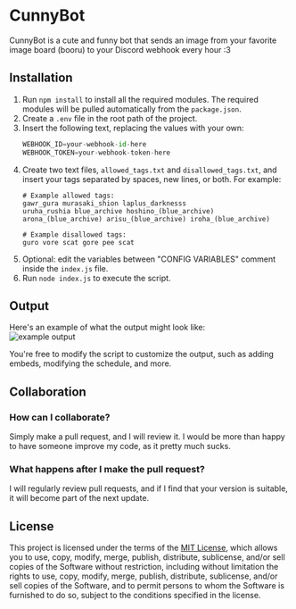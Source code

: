 # CunnyBot

CunnyBot is a cute and funny bot that sends an image from your favorite image board (booru) to your Discord webhook every hour :3

## Installation

1. Run `npm install` to install all the required modules. The required modules will be pulled automatically from the `package.json`.
2. Create a `.env` file in the root path of the project.
3. Insert the following text, replacing the values with your own:
    ```python
    WEBHOOK_ID=your-webhook-id-here
    WEBHOOK_TOKEN=your-webhook-token-here
    ```
4. Create two text files, `allowed_tags.txt` and `disallowed_tags.txt`, and insert your tags separated by spaces, new lines, or both. For example:
    ```
    # Example allowed tags:
    gawr_gura murasaki_shion laplus_darknesss
    uruha_rushia blue_archive hoshino_(blue_archive)
    arona_(blue_archive) arisu_(blue_archive) iroha_(blue_archive)

    # Example disallowed tags:
    guro vore scat gore pee scat
    ```
5. Optional: edit the variables between "CONFIG VARIABLES" comment inside the `index.js` file.
6. Run `node index.js` to execute the script.

## Output

Here's an example of what the output might look like: <br>
![example output](https://cdn.discordapp.com/attachments/759466522312704000/1084357219614728202/image.png)

You're free to modify the script to customize the output, such as adding embeds, modifying the schedule, and more.

## Collaboration

### How can I collaborate?
Simply make a pull request, and I will review it. I would be more than happy to have someone improve my code, as it pretty much sucks.

### What happens after I make the pull request?
I will regularly review pull requests, and if I find that your version is suitable, it will become part of the next update.


## License

This project is licensed under the terms of the [MIT License](https://github.com/SkyeUwU/CunnyBot/blob/master/LICENSE), which allows you to use, copy, modify, merge, publish, distribute, sublicense, and/or sell copies of the Software without restriction, including without limitation the rights to use, copy, modify, merge, publish, distribute, sublicense, and/or sell copies of the Software, and to permit persons to whom the Software is furnished to do so, subject to the conditions specified in the license.
